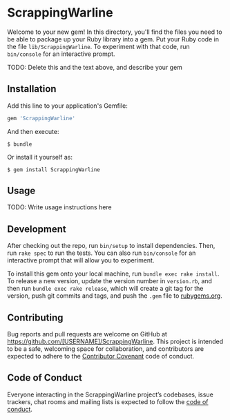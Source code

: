 # ScrappingWarline

Welcome to your new gem! In this directory, you'll find the files you need to be able to package up your Ruby library into a gem. Put your Ruby code in the file `lib/ScrappingWarline`. To experiment with that code, run `bin/console` for an interactive prompt.

TODO: Delete this and the text above, and describe your gem

## Installation

Add this line to your application's Gemfile:

```ruby
gem 'ScrappingWarline'
```

And then execute:

    $ bundle

Or install it yourself as:

    $ gem install ScrappingWarline

## Usage

TODO: Write usage instructions here

## Development

After checking out the repo, run `bin/setup` to install dependencies. Then, run `rake spec` to run the tests. You can also run `bin/console` for an interactive prompt that will allow you to experiment.

To install this gem onto your local machine, run `bundle exec rake install`. To release a new version, update the version number in `version.rb`, and then run `bundle exec rake release`, which will create a git tag for the version, push git commits and tags, and push the `.gem` file to [rubygems.org](https://rubygems.org).

## Contributing

Bug reports and pull requests are welcome on GitHub at https://github.com/[USERNAME]/ScrappingWarline. This project is intended to be a safe, welcoming space for collaboration, and contributors are expected to adhere to the [Contributor Covenant](http://contributor-covenant.org) code of conduct.

## Code of Conduct

Everyone interacting in the ScrappingWarline project’s codebases, issue trackers, chat rooms and mailing lists is expected to follow the [code of conduct](https://github.com/[USERNAME]/ScrappingWarline/blob/master/CODE_OF_CONDUCT.md).

